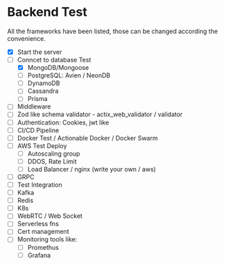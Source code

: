 # Backend Test

All the frameworks have been listed, those can be changed according the convenience.
- [x] Start the server
- [ ] Conncet to database Test
    - [x] MongoDB/Mongoose
    - [ ] PostgreSQL: Avien / NeonDB
    - [ ] DynamoDB
    - [ ] Cassandra
    - [ ] Prisma
- [ ] Middleware
- [ ] Zod like schema validator - actix_web_validator / validator
- [ ] Authentication: Cookies, jwt like
- [ ] CI/CD Pipeline
- [ ] Docker Test / Actionable Docker / Docker Swarm
- [ ] AWS Test Deploy
    - [ ] Autoscaling group
    - [ ] DDOS, Rate Limit
    - [ ] Load Balancer / nginx (write your own / aws)
- [ ] GRPC
- [ ] Test Integration
- [ ] Kafka
- [ ] Redis
- [ ] K8s
- [ ] WebRTC / Web Socket
- [ ] Serverless fns
- [ ] Cert management
- [ ] Monitoring tools like:
    - [ ] Promethus
    - [ ] Grafana
